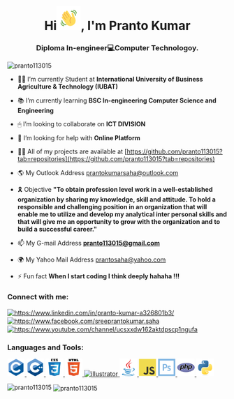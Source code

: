 <h1 align="center">Hi<img src="https://github.com/pranto113015/pranto113015/blob/main/Wave.gif" height="55px" width="55px">, I'm Pranto Kumar</h1>
<h3 align="center">Diploma In-engineer💻Computer Technologoy.</h3>

<p align="left"> <img src="https://komarev.com/ghpvc/?username=pranto113015&label=Profile%20views&color=0e75b6&style=flat" alt="pranto113015" /> </p>

- 👨‍🎓 I’m currently Student at **International University of Business Agriculture & Technology (IUBAT)**

- 📚 I’m currently learning **BSC In-engineering Computer Science and Engineering**

- 🖱 I’m looking to collaborate on **ICT DIVISION**

- 🤝 I’m looking for help with **Online Platform**

- 👨‍💻 All of my projects are available at [https://github.com/pranto113015?tab=repositories](https://github.com/pranto113015?tab=repositories)

- 🌎 My Outlook Address [prantokumarsaha@outlook.com](prantokumarsaha@outlook.com)

- 🎗 Objective **"To obtain profession level work in a well-established organization by sharing my knowledge, skill and attitude. To hold a responsible and challenging position in an organization that will enable me to utilize and develop my analytical inter personal skills and that will give me an opportunity to grow with the organization and to build a successful career."**

- 📫 My G-mail Address **pranto113015@gmail.com**

- 🌍 My Yahoo Mail Address [prantosaha@yahoo.com](prantosaha@yahoo.com)

- ⚡ Fun fact **When I start coding I think deeply hahaha !!!**

<h3 align="left">Connect with me:</h3>
<p align="left">
<a href="https://linkedin.com/in/https://www.linkedin.com/in/pranto-kumar-a326801b3/" target="blank"><img align="center" src="https://raw.githubusercontent.com/rahuldkjain/github-profile-readme-generator/master/src/images/icons/Social/linked-in-alt.svg" alt="https://www.linkedin.com/in/pranto-kumar-a326801b3/" height="30" width="40" /></a>
<a href="https://fb.com/https://www.facebook.com/sreeprantokumar.saha" target="blank"><img align="center" src="https://raw.githubusercontent.com/rahuldkjain/github-profile-readme-generator/master/src/images/icons/Social/facebook.svg" alt="https://www.facebook.com/sreeprantokumar.saha" height="30" width="40" /></a>
<a href="https://www.youtube.com/channel/UCsxxdW162AKtDPsCP1nGuFA" target="blank"><img align="center" src="https://raw.githubusercontent.com/rahuldkjain/github-profile-readme-generator/master/src/images/icons/Social/youtube.svg" alt="https://www.youtube.com/channel/ucsxxdw162aktdpscp1ngufa" height="30" width="40" /></a>
</p>

<h3 align="left">Languages and Tools:</h3>
<p align="left"> <a href="https://www.cprogramming.com/" target="_blank"> <img src="https://raw.githubusercontent.com/devicons/devicon/master/icons/c/c-original.svg" alt="c" width="40" height="40"/> </a> <a href="https://www.w3schools.com/cpp/" target="_blank"> <img src="https://raw.githubusercontent.com/devicons/devicon/master/icons/cplusplus/cplusplus-original.svg" alt="cplusplus" width="40" height="40"/> </a> <a href="https://www.w3schools.com/css/" target="_blank"> <img src="https://raw.githubusercontent.com/devicons/devicon/master/icons/css3/css3-original-wordmark.svg" alt="css3" width="40" height="40"/> </a> <a href="https://www.w3.org/html/" target="_blank"> <img src="https://raw.githubusercontent.com/devicons/devicon/master/icons/html5/html5-original-wordmark.svg" alt="html5" width="40" height="40"/> </a> <a href="https://www.adobe.com/in/products/illustrator.html" target="_blank"> <img src="https://www.vectorlogo.zone/logos/adobe_illustrator/adobe_illustrator-icon.svg" alt="illustrator" width="40" height="40"/> </a> <a href="https://www.java.com" target="_blank"> <img src="https://raw.githubusercontent.com/devicons/devicon/master/icons/java/java-original.svg" alt="java" width="40" height="40"/> </a> <a href="https://developer.mozilla.org/en-US/docs/Web/JavaScript" target="_blank"> <img src="https://raw.githubusercontent.com/devicons/devicon/master/icons/javascript/javascript-original.svg" alt="javascript" width="40" height="40"/> </a> <a href="https://www.photoshop.com/en" target="_blank"> <img src="https://raw.githubusercontent.com/devicons/devicon/master/icons/photoshop/photoshop-line.svg" alt="photoshop" width="40" height="40"/> </a> <a href="https://www.php.net" target="_blank"> <img src="https://raw.githubusercontent.com/devicons/devicon/master/icons/php/php-original.svg" alt="php" width="40" height="40"/> </a> <a href="https://www.python.org" target="_blank"> <img src="https://raw.githubusercontent.com/devicons/devicon/master/icons/python/python-original.svg" alt="python" width="40" height="40"/> </a> </p>

<p><img align="left" src="https://github-readme-stats.vercel.app/api/top-langs?username=pranto113015&show_icons=true&locale=en&layout=compact" alt="pranto113015" /></p>

<p>&nbsp;<img align="center" src="https://github-readme-stats.vercel.app/api?username=pranto113015&show_icons=true&locale=en" alt="pranto113015" /></p>
